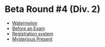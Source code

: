 # Beta Round #4 (Div. 2)

* [Watermelon](http://codeforces.com/contest/4/problem/A)
* [Before an Exam](http://codeforces.com/contest/4/problem/B)
* [Registration system](http://codeforces.com/contest/4/problem/C)
* [Mysterious Present](http://codeforces.com/contest/4/problem/D)
